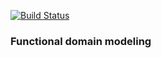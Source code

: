[![Build Status](https://travis-ci.org/dragisak/play-modeling.svg?branch=master)](https://travis-ci.org/dragisak/play-modeling)

### Functional domain modeling
